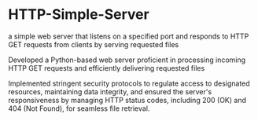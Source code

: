 # HTTP-Simple-Server
a simple web server that listens on a specified port and responds to HTTP GET requests from clients by serving requested files

Developed a Python-based web server proficient in processing incoming
HTTP GET requests and efficiently delivering requested files

Implemented stringent security protocols to regulate access to designated resources, maintaining data integrity, and ensured the server's responsiveness by managing HTTP status codes, including 200 (OK) and 404 (Not Found), for seamless file retrieval.
